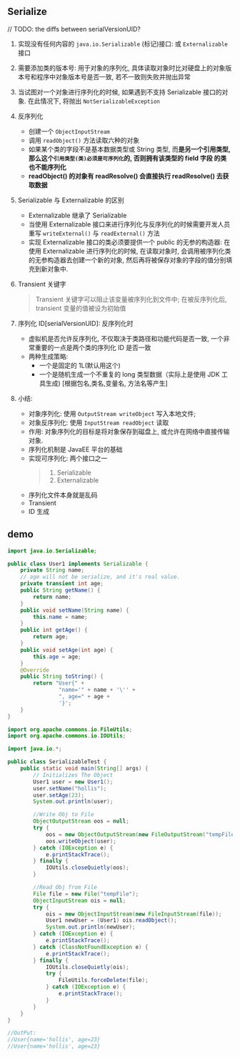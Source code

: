 ## Serialize

// TODO: the diffs between serialVersionUID?

1. 实现没有任何内容的 `java.io.Serializable` (标记)接口: 或 `Externalizable` 接口
2. 需要添加类的版本号: 用于对象的序列化, 具体读取对象时比对硬盘上的对象版本号和程序中对象版本号是否一致, 若不一致则失败并抛出异常
3. 当试图对一个对象进行序列化的时候, 如果遇到不支持 Serializable 接口的对象. 在此情况下, 将抛出 `NotSerializableException`

4. 反序列化

   - 创建一个 `ObjectInputStream`
   - 调用 `readObject()` 方法读取六种的对象
   - 如果某个类的字段不是基本数据类型或 String 类型, 而**是另一个引用类型, 那么这个`引用类型(类)必须是可序列化`的, 否则拥有该类型的 field 字段 的类也不能序列化**
   - **readObject() 的对象有 readResolve() 会直接执行 readResolve() 去获取数据**

5. Serializable 与 Externalizable 的区别

   - Externalizable 继承了 Serializable
   - 当使用 Externalizable 接口来进行序列化与反序列化的时候需要开发人员重写 `writeExternal()` 与 `readExternal()` 方法
   - 实现 Externalizable 接口的类必须要提供一个 public 的无参的构造器: 在使用 Externalizable 进行序列化的时候, 在读取对象时, 会调用被序列化类的无参构造器去创建一个新的对象, 然后再将被保存对象的字段的值分别填充到新对象中.

6. Transient 关键字

   > Transient 关键字可以阻止该变量被序列化到文件中; 在被反序列化后, transient 变量的值被设为初始值

7. 序列化 ID[serialVersionUID]: 反序列化时

   - 虚拟机是否允许反序列化, 不仅取决于类路径和功能代码是否一致, 一个非常重要的一点是两个类的序列化 ID 是否一致
   - 两种生成策略:
     - 一个是固定的 1L(默认用这个)
     - 一个是随机生成一个不重复的 long 类型数据（实际上是使用 JDK 工具生成) [根据包名,类名,变量名, 方法名等产生]

8. 小结:

   - 对象序列化: 使用 `OutputStream writeObject` 写入本地文件;
   - 对象反序列化: 使用 `InputStream readObject` 读取
   - 作用: 对象序列化的目标是将对象保存到磁盘上, 或允许在网络中直接传输对象.
   - 序列化机制是 JavaEE 平台的基础
   - 实现可序列化: 两个接口之一
     > 1. Serializable
     > 2. Externalizable
   - 序列化文件本身就是乱码
   - Transient
   - ID 生成

## demo

```java
import java.io.Serializable;

public class User1 implements Serializable {
    private String name;
    // age will not be serialize, and it's real value.
    private transient int age;
    public String getName() {
        return name;
    }
    public void setName(String name) {
        this.name = name;
    }
    public int getAge() {
        return age;
    }
    public void setAge(int age) {
        this.age = age;
    }
    @Override
    public String toString() {
        return "User{" +
                "name='" + name + '\'' +
                ", age=" + age +
                '}';
    }
}

import org.apache.commons.io.FileUtils;
import org.apache.commons.io.IOUtils;

import java.io.*;

public class SerializableTest {
    public static void main(String[] args) {
        // Initializes The Object
        User1 user = new User1();
        user.setName("hollis");
        user.setAge(23);
        System.out.println(user);

        //Write Obj to File
        ObjectOutputStream oos = null;
        try {
            oos = new ObjectOutputStream(new FileOutputStream("tempFile"));
            oos.writeObject(user);
        } catch (IOException e) {
            e.printStackTrace();
        } finally {
            IOUtils.closeQuietly(oos);
        }

        //Read Obj from File
        File file = new File("tempFile");
        ObjectInputStream ois = null;
        try {
            ois = new ObjectInputStream(new FileInputStream(file));
            User1 newUser = (User1) ois.readObject();
            System.out.println(newUser);
        } catch (IOException e) {
            e.printStackTrace();
        } catch (ClassNotFoundException e) {
            e.printStackTrace();
        } finally {
            IOUtils.closeQuietly(ois);
            try {
                FileUtils.forceDelete(file);
            } catch (IOException e) {
                e.printStackTrace();
            }
        }
    }
}

//OutPut:
//User{name='hollis', age=23}
//User{name='hollis', age=23}
```

